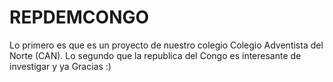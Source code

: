 # REPDEMCONGO
Lo primero es que es un proyecto de nuestro colegio Colegio Adventista del Norte (CAN).
Lo segundo que la republica del Congo es interesante de investigar y ya Gracias :)

